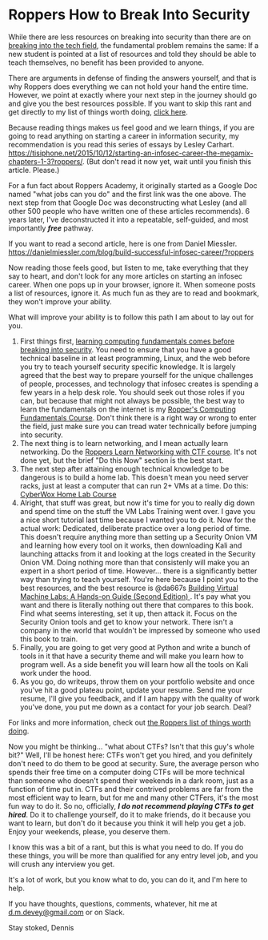 # Roppers How to Break Into Security

While there are less resources on breaking into security than there are on [breaking into the tech field](/breakIntoTech.md), the fundamental problem remains the same: If a new student is pointed at a list of resources and told they should be able to teach themselves, no benefit has been provided to anyone. 

There are arguments in defense of finding the answers yourself, and that is why Roppers does everything we can not hold your hand the entire time. However, we  point at exactly where your next step in the journey should go and give you the best resources possible. If you want to skip this rant and get directly to my list of things worth doing, [click here](/thingsWorthDoing.md).

Because reading things makes us feel good and we learn things, if you are going to read anything on starting a career in information security, my recommendation is you read this series of essays by Lesley Carhart. <https://tisiphone.net/2015/10/12/starting-an-infosec-career-the-megamix-chapters-1-3?roppers/>. (But don't read it now yet, wait until you finish this article. Please.)

For a fun fact about Roppers Academy, it originally started as a Google Doc named "what jobs can you do" and the first link was the one above. The next step from that Google Doc was deconstructing what Lesley (and all other 500 people who have written one of these articles recommends). 6 years later, I've deconstructed it into a repeatable, self-guided, and most importantly ***free*** pathway. 

If you want to read a second article, here is one from Daniel Miessler. <https://danielmiessler.com/blog/build-successful-infosec-career/?roppers>

Now reading those feels good, but listen to me, take everything that they say to heart, and don't look for any more articles on starting an infosec career. When one pops up in your browser, ignore it. When someone posts a list of resources, ignore it. As much fun as they are to read and bookmark, they won't improve your ability.

What will improve your ability is to follow this path I am about to lay out for you. 

1. First things first, [learning computing fundamentals comes before breaking into security](/breakIntoTech.md). You need to ensure that you have a good technical baseline in at least programming, Linux, and the web before you try to teach yourself security specific knowledge. It is largely agreed that the best way to prepare yourself for the unique challenges of people, processes, and technology that infosec creates is spending a few years in a help desk role. You should seek out those roles if you can, but because that might not always be possible, the best way to learn the fundamentals on the internet is my [Ropper's Computing Fundamentals Course](https://hoppersroppers.org/course.html). Don't think there is a right way or wrong to enter the field, just make sure you can tread water technically before jumping into security.
2. The next thing is to learn networking, and I mean actually learn networking. Do the [Roppers Learn Networking with CTF course](https://academy.hoppersroppers.org/course/view.php?id=20). It's not done yet, but the brief "Do this Now" section is the best start.
3. The next step after attaining enough technical knowledge to be dangerous is to build a home lab. This doesn't mean you need server racks, just at least a computer that can run 2+ VMs at a time.  Do this: [CyberWox Home Lab Course](https://www.cyberwoxacademy.com/post/building-a-cybersecurity-homelab)
4. Alright, that stuff was great, but now it's time for you to really dig down and spend time on the stuff the VM Labs Training went over. I gave you a nice short tutorial last time because I wanted you to do it. Now for the actual work: Dedicated, deliberate practice over a long period of time. This doesn't require anything more than setting up a Security Onion VM and learning how every tool on it works, then downloading Kali and launching attacks from it and looking at the logs created in the Security Onion VM. Doing nothing more than that consistenly will make you an expert in a short period of time. However... there is a significantly better way than trying to teach yourself. You're here because I point you to the best resources, and the best resource is @da667s [Building Virtual Machine Labs: A Hands-on Guide (Second Edition)
](https://leanpub.com/avatar2). It's pay what you want and there is literally nothing out there that compares to this book. Find what seems interesting, set it up, then attack it. Focus on the Security Onion tools and get to know your network. There isn't a company in the world that wouldn't be impressed by someone who used this book to train.
5. Finally, you are going to get very good at Python and write a bunch of tools in it that have a security theme and will make you learn how to program well. As a side benefit you will learn how all the tools on Kali work under the hood. 
6. As you go, do writeups, throw them on your portfolio website and once you've hit a good plateau point, update your resume. Send me your resume, I'll give you feedback, and if I am happy with the quality of work you've done, you put me down as a contact for your job search. Deal?

For links and more information, check out [the Roppers list of things worth doing](/thingsWorthDoing.md).

Now you might be thinking... "what about CTFs? Isn't that this guy's whole bit?" Well, I'll be honest here: CTFs won't get you hired, and you definitely don't need to do them to be good at security. Sure, the average person who spends their free time on a computer doing CTFs will be more technical than someone who doesn't spend their weekends in a dark room, just as a function of time put in. CTFs and their contrived problems are far from the most efficient way to learn, but for me and many other CTFers, it's the most fun way to do it. So no, officially, ***I do not recommend playing CTFs to get hired***. Do it to challenge yourself, do it to make friends, do it because you want to learn, but don't do it because you think it will help you get a job. Enjoy your weekends, please, you deserve them.

I know this was a bit of a rant, but this is what you need to do. If you do these things, you will be more than qualified for any entry level job, and you will crush any interview you get.

It's a lot of work, but you know what to do, you can do it, and I'm here to help.

If you have thoughts, questions, comments, whatever, hit me at d.m.devey@gmail.com or on Slack.

Stay stoked,
Dennis
